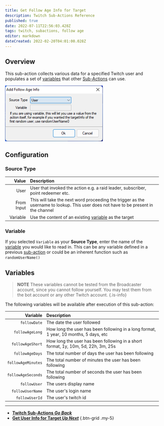 ```yaml
---
title: Get Follow Age Info for Target
description: Twitch Sub-Actions Reference
published: true
date: 2022-07-11T22:56:03.428Z
tags: twitch, subactions, follow age
editor: markdown
dateCreated: 2022-02-20T04:01:00.028Z
---
```


## Overview

This sub-action collects various data for a specified Twitch user and populates a set of [variables](#variables) that other [Sub-Actions](/Sub-Actions) can use.

![follow_age_info_from_user.png](/follow_age_info_from_user.png)

## Configuration

### Source Type
| Value | Description |
|------:|:------------|
User | User that invoked the action e.g. a raid leader, subscriber, point redeemer etc.
From Input | This will take the next word proceeding the trigger as the username to lookup. This user does not have to be present in the channel
Variable | Use the content of an existing [variable](Variables) as the target

### Variable

If you selected `Variable` as your **Source Type**, enter the name of the [variable](Variables) you would like to read in.
This can be any variable defined in a previous [sub-action](Sub-Actions) or could be an inherent function such as `randomUserName()`

## Variables

> **NOTE** 
> These variables cannot be tested from the Broadcaster account, since you cannot follow yourself.
> You may test them from the bot account or any other Twitch account.
{.is-info}

The following variables will be available after execution of this sub-action:

| Variable | Description |
|---------:|:------------|
`followDate`| The date the user followed
`followAgeLong` | How long the user has been following in a long format, 1 year, 10 months, 5 days, etc
`followAgeShort` | How long the user has been following in a short format, 1y, 10m, 5d, 22h, 3m, 25s
`followAgeDays` | The total number of days the user has been following
`followAgeMinutes` | The total number of minutes the user has been following
`followAgeSeconds` | The total number of seconds the user has been following
`followUser` | The users display name
`followUserName` | The user's login name
`followUserId` | The user's twitch id

---

- [<i class="mdi mdi-chevron-left"></i>**Twitch Sub-Actions *Go Back***](/en/Sub-Actions/Twitch)
- [<i class="mdi mdi-twitch text--twitch"></i>**Get User Info for Target *Up Next***](/en/Sub-Actions/Twitch/Get-User-Info-for-Target)
{.btn-grid .my-5}
